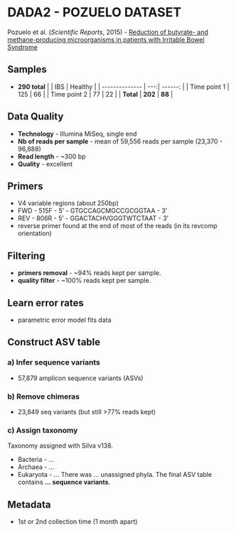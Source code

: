 # DADA2 - POZUELO DATASET

Pozuelo et al. (_Scientific Reports_, 2015) - [Reduction of butyrate- and methane-producing microorganisms in patients with Irritable Bowel Syndrome][1]

[1]: https://www.nature.com/articles/srep12693#Abs1


## Samples
- **290 total**
|                | IBS | Healthy |
| -------------- | ---:| ------: |
| Time point 1   | 125 |   66    |
| Time point 2   |  77 |   22    |
|   **Total**    | **202** | **88** |

## Data Quality
- **Technology** - Illumina MiSeq, single end
- **Nb of reads per sample** - mean of 59,556 reads per sample (23,370 - 96,888)
- **Read length** - ~300 bp
- **Quality** - excellent

## Primers
- V4 variable regions (about 250bp)
- FWD - 515F - 5’ - GTGCCAGCMGCCGCGGTAA - 3’
- REV -  806R - 5’ - GGACTACHVGGGTWTCTAAT - 3’
- reverse primer found at the end of most of the reads (in its revcomp orientation)

## Filtering
- **primers removal** - \~94% reads kept per sample.
- **quality filter** - \~100% reads kept per sample.

## Learn error rates
- parametric error model fits data

## Construct ASV table
### a) Infer sequence variants
- 57,879 amplicon sequence variants (ASVs)

### b) Remove chimeras
- 23,849 seq variants (but still >77% reads kept)

### c) Assign taxonomy
Taxonomy assigned with Silva v138.
- Bacteria - ...
- Archaea - ...
- Eukaryota - ...
There was ... unassigned phyla. The final ASV table contains **... sequence variants**.

## Metadata
- 1st or 2nd collection time (1 month apart)
